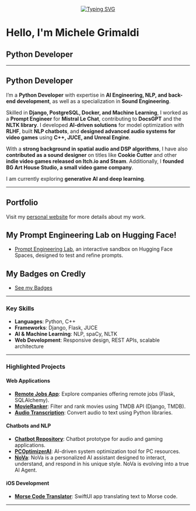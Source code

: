 <p align="center">
<a href="https://github.com/Mike014">
    <img src="https://readme-typing-svg.demolab.com?font=Georgia&size=18&duration=2000&pause=100&multiline=true&width=500&height=50&lines=Michele+Grimaldi;Python+Developer;iOS+%7C+Web+%7C+AI+Development" alt="Typing SVG" />
</a>
</p>

# Hello, I'm Michele Grimaldi  

## Python Developer 

---

## **Python Developer**  
I’m a **Python Developer** with expertise in **AI Engineering, NLP, and back-end development**, as well as a specialization in **Sound Engineering**.  

Skilled in **Django, PostgreSQL, Docker, and Machine Learning**, I worked as a **Prompt Engineer** for **Mistral Le Chat**, contributing to **DocsGPT** and the **NLTK library**. I developed **AI-driven solutions** for model optimization with **RLHF**, built **NLP chatbots**, and **designed advanced audio systems for video games** using **C++, JUCE, and Unreal Engine**.  

With a **strong background in spatial audio and DSP algorithms**, I have also **contributed as a sound designer** on titles like **Cookie Cutter** and other **indie video games released on Itch.io and Steam**. Additionally, I **founded BG Art House Studio, a small video game company**.  

I am currently exploring **generative AI and deep learning**.  

---

## **Portfolio**  
Visit my [personal website](https://mike014.github.io/mike014Portfolio/) for more details about my work.  
##  **My Prompt Engineering Lab** on Hugging Face!
- [Prompt Engineering Lab](https://huggingface.co/spaces/Mike014/PromptEngineeringLab), an interactive sandbox on Hugging Face Spaces, designed to test and refine prompts.
## My **Badges** on Credly
- [See my Badges](https://www.credly.com/users/michele-grimaldi.55d64591)
---

### **Key Skills**  

- **Languages**: Python, C++
- **Frameworks**: Django, Flask, JUCE  
- **AI & Machine Learning**: NLP, spaCy, NLTK
- **Web Development**: Responsive design, REST APIs, scalable architecture  

---

### **Highlighted Projects**

#### **Web Applications**
- [**Remote Jobs App**](https://remotejobsapp.onrender.com/): Explore companies offering remote jobs (Flask, SQLAlchemy).  
- [**MovieRanker**](https://github.com/Mike014/MovieRanker): Filter and rank movies using TMDB API (Django, TMDB).  
- [**Audio Transcription**](https://github.com/Mike014/Audio-Transcription): Convert audio to text using Python libraries.  

#### **Chatbots and NLP**
- [**Chatbot Repository**](https://github.com/Mike014/Chatbot): Chatbot prototype for audio and gaming applications.  
- [**PCOptimizerAI**](https://github.com/Mike014/PCOptimizerAI): AI-driven system optimization tool for PC resources.
- [**__NoVa__**](https://github.com/Mike014/__NoVa__): NoVa is a personalized AI assistant designed to interact, understand, and respond in his unique style. NoVa is evolving into a true AI Agent.

#### **iOS Development**
- [**Morse Code Translator**](https://github.com/Mike014/MorseCodeTranslator): SwiftUI app translating text to Morse code.

---






